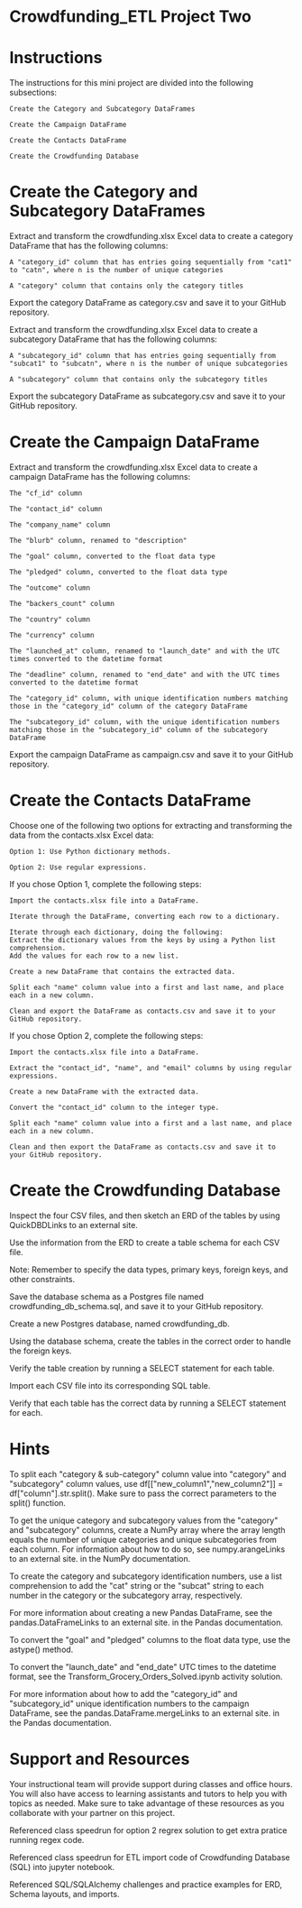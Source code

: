 # Crowdfunding_ETL Project Two
# Instructions
The instructions for this mini project are divided into the following subsections:

    Create the Category and Subcategory DataFrames

    Create the Campaign DataFrame

    Create the Contacts DataFrame

    Create the Crowdfunding Database

# Create the Category and Subcategory DataFrames
Extract and transform the crowdfunding.xlsx Excel data to create a category DataFrame that has the following columns:

    A "category_id" column that has entries going sequentially from "cat1" to "catn", where n is the number of unique categories

    A "category" column that contains only the category titles

Export the category DataFrame as category.csv and save it to your GitHub repository.

Extract and transform the crowdfunding.xlsx Excel data to create a subcategory DataFrame that has the following columns:

    A "subcategory_id" column that has entries going sequentially from "subcat1" to "subcatn", where n is the number of unique subcategories

    A "subcategory" column that contains only the subcategory titles

Export the subcategory DataFrame as subcategory.csv and save it to your GitHub repository.

# Create the Campaign DataFrame
Extract and transform the crowdfunding.xlsx Excel data to create a campaign DataFrame has the following columns:

    The "cf_id" column

    The "contact_id" column

    The "company_name" column

    The "blurb" column, renamed to "description"

    The "goal" column, converted to the float data type

    The "pledged" column, converted to the float data type

    The "outcome" column

    The "backers_count" column

    The "country" column

    The "currency" column

    The "launched_at" column, renamed to "launch_date" and with the UTC times converted to the datetime format

    The "deadline" column, renamed to "end_date" and with the UTC times converted to the datetime format

    The "category_id" column, with unique identification numbers matching those in the "category_id" column of the category DataFrame

    The "subcategory_id" column, with the unique identification numbers matching those in the "subcategory_id" column of the subcategory DataFrame


Export the campaign DataFrame as campaign.csv and save it to your GitHub repository.

# Create the Contacts DataFrame
Choose one of the following two options for extracting and transforming the data from the contacts.xlsx Excel data:

    Option 1: Use Python dictionary methods.

    Option 2: Use regular expressions.

If you chose Option 1, complete the following steps:

    Import the contacts.xlsx file into a DataFrame.

    Iterate through the DataFrame, converting each row to a dictionary.

    Iterate through each dictionary, doing the following:
    Extract the dictionary values from the keys by using a Python list comprehension.
    Add the values for each row to a new list.

    Create a new DataFrame that contains the extracted data.

    Split each "name" column value into a first and last name, and place each in a new column.

    Clean and export the DataFrame as contacts.csv and save it to your GitHub repository.

If you chose Option 2, complete the following steps:

    Import the contacts.xlsx file into a DataFrame.

    Extract the "contact_id", "name", and "email" columns by using regular expressions.

    Create a new DataFrame with the extracted data.

    Convert the "contact_id" column to the integer type.

    Split each "name" column value into a first and a last name, and place each in a new column.

    Clean and then export the DataFrame as contacts.csv and save it to your GitHub repository.

# Create the Crowdfunding Database
Inspect the four CSV files, and then sketch an ERD of the tables by using QuickDBDLinks to an external site.

Use the information from the ERD to create a table schema for each CSV file.

Note: Remember to specify the data types, primary keys, foreign keys, and other constraints.

Save the database schema as a Postgres file named crowdfunding_db_schema.sql, and save it to your GitHub repository.

Create a new Postgres database, named crowdfunding_db.

Using the database schema, create the tables in the correct order to handle the foreign keys.

Verify the table creation by running a SELECT statement for each table.

Import each CSV file into its corresponding SQL table.

Verify that each table has the correct data by running a SELECT statement for each.

# Hints
To split each "category & sub-category" column value into "category" and "subcategory" column values, use df[["new_column1","new_column2"]] = df["column"].str.split(). Make sure to pass the correct parameters to the split() function.

To get the unique category and subcategory values from the "category" and "subcategory" columns, create a NumPy array where the array length equals the number of unique categories and unique subcategories from each column. For information about how to do so, see numpy.arangeLinks to an external site. in the NumPy documentation.

To create the category and subcategory identification numbers, use a list comprehension to add the "cat" string or the "subcat" string to each number in the category or the subcategory array, respectively.

For more information about creating a new Pandas DataFrame, see the pandas.DataFrameLinks to an external site. in the Pandas documentation.

To convert the "goal" and "pledged" columns to the float data type, use the astype() method.

To convert the "launch_date" and "end_date" UTC times to the datetime format, see the Transform_Grocery_Orders_Solved.ipynb activity solution.

For more information about how to add the "category_id" and "subcategory_id" unique identification numbers to the campaign DataFrame, see the pandas.DataFrame.mergeLinks to an external site. in the Pandas documentation.

# Support and Resources
Your instructional team will provide support during classes and office hours. You will also have access to learning assistants and tutors to help you with topics as needed. Make sure to take advantage of these resources as you collaborate with your partner on this project.

Referenced class speedrun for option 2 regrex solution to get extra pratice running regex code.

Referenced class speedrun for ETL import code of Crowdfunding Database (SQL) into jupyter notebook.

Referenced SQL/SQLAlchemy challenges and practice examples for ERD, Schema layouts, and imports.